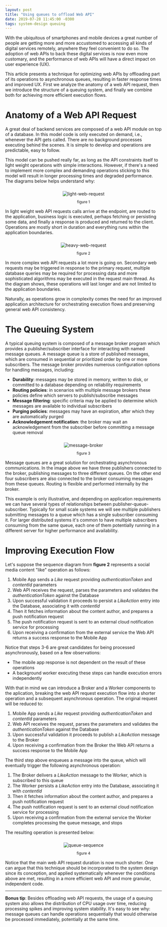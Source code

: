 ```yaml
---
layout: post
title: "Using queues to offload Web API"
date: 2019-07-28 11:45:00 -0300
tags: system-design queuing
---
```


With the ubiquitous of smartphones and mobile devices a great number of people are getting more and more accustomed to accessing all kinds of digital services remotely, anywhere they feel convenient to do so. The adoption of web APIs to back these digital services is now even more customary, and the performance of web APIs will have a direct impact on user experience (UX).

This article presents a technique for optimizing web APIs by offloading part of its operations to asynchronous queues, resulting in faster response times and improved UX. First we analyze the anatomy of a web API request, then we introduce the structure of a queuing system, and finally we combine both for achieving more efficient execution flows.

Anatomy of a Web API Request
============

A great deal of backend services are composed of a web API module on top of a database. In this model code is only executed on demand, i.e., whenever the API gets called. There are no background processes executing behind the scenes. It is simple to develop and operations are predictable, easy to follow.

This model can be pushed really far, as long as the API constraints itself to light weight operations with simple interactions. However, if there's a need to implement more complex and demanding operations sticking to this model will result in longer processing times and degraded performance. The diagrams below helps understand why:

<p align="center">
  <img style="max-height: 300px; max-width: 100%; margin: 10px 0" src="{{ site.baseurl }}/images/p2/light-web-request.JPG" alt="light-web-request"/>
  <br><label style="font-size: 12px;">figure 1</label>
</p>

In light weight web API requests calls arrive at the endpoint, are routed to the application, business logic is executed, perhaps fetching or persisting some data, and finally a response is produced and returned to the client. Operations are mostly short in duration and everything runs within the application boundaries.

<p align="center">
  <img style="max-height: 385px; max-width: 100%; margin: 10px 0" src="{{ site.baseurl }}/images/p2/heavy-web-request.JPG" alt="heavy-web-request"/>
  <br><label style="font-size: 12px;">figure 2</label>
</p>

In more complex web API requests a lot more is going on. Secondary web requests may be triggered in response to the primary request, multiple database queries may be required for processing data and more sophisticated algorithms may be executed in the request main thread. As the diagram shows, these operations will last longer and are not limited to the application boundaries.

Naturally, as operations grow in complexity comes the need for an improved application architecture for orchestrating execution flows and preserving general web API consistency.

The Queuing System
============

A typical queuing system is composed of a message broker program which provides a publisher/subscriber interface for interacting with named message queues. A message queue is a store of published messages, which are consumed in sequential or prioritized order by one or more subscribers. The message broker provides numerous configuration options for handling messages, including:
* <b>Durability</b>: messages may be stored in memory, written to disk, or committed to a database depending on reliability requirements
* <b>Routing policies</b>: in scenarios with multiple message brokers these policies define which servers to publish/subscribe messages
* <b>Message filtering</b>: specific criteria may be applied to determine which messages are available to individual subscribers
* <b>Purging policies</b>: messages may have an expiration, after which they are automatically purged
* <b>Acknowledgement notification</b>: the broker may wait an acknowledgement from the subscriber before committing a message queue removal

<p align="center">
  <img style="max-height: 250px; max-width: 100%; margin: 10px 0" src="{{ site.baseurl }}/images/p2/message-broker.JPG" alt="message-broker"/>
  <br><label style="font-size: 12px;">figure 3</label>
</p>

Message queues are a great solution for orchestrating asynchronous communications. In the image above we have three publishers connected to the broker, publishing messages to three different queues. On the other end four subscribers are also connected to the broker consuming messages from these queues. Routing is flexible and performed internally by the broker.

This example is only illustrative, and depending on application requirements we can have several types of relationships between publisher-queue-subscriber. Typically for small scale systems we will see multiple publishers submitting messages to a queue which has a single subscriber consuming it. For larger distributed systems it's common to have multiple subscribers consuming from the same queue, each one of them potentially running in a different server for higher performance and availability.


Improving Execution Flow
============

Let's suppose the sequence diagram from **figure 2** represents a social media content "like" operation as follows:
1. Mobile App sends a *Like* request providing *authenticationToken* and *contentId* parameters
2. Web API receives the request, parses the parameters and validates the *authenticationToken* against the Database
3. Upon successful validation it proceeds to persist a *LikeAction* entry into the Database, associating it with *contentId*
4. Then it fetches information about the content author, and prepares a push notification request
5. The push notification request is sent to an external cloud notification service for processing
6. Upon receiving a confirmation from the external service the Web API returns a success response to the Mobile App

Notice that steps 3-6 are great candidates for being processed asynchronously, based on a few observations:
* The mobile app response is not dependent on the result of these operations
* A background worker executing these steps can handle execution errors independently

With that in mind we can introduce a Broker and a Worker components to the aplication, breaking the web API request execution flow into a shorter operation and a subsequent asynchronous operation. The original request will be reduced to:
1. Mobile App sends a *Like* request providing *authenticationToken* and *contentId* parameters
2. Web API receives the request, parses the parameters and validates the *authenticationToken* against the Database
3. Upon successful validation it proceeds to publish a *LikeAction* message to the Broker
4. Upon receiving a confirmation from the Broker the Web API returns a success response to the Mobile App

The third step above enqueues a message into the queue, which will eventually trigger the following asynchronous operation:
1. The Broker delivers a *LikeAction* message to the Worker, which is subscribed to this queue
1. The Worker persists a *LikeAction* entry into the Database, associating it with *contentId*
2. Then it fetches information about the content author, and prepares a push notification request
3. The push notification request is sent to an external cloud notification service for processing
4. Upon receiving a confirmation from the external service the Worker completes processing the queue message, and stops

The resulting operation is presented below:

<p align="center">
  <img style="max-height: 385px; max-width: 100%; margin: 10px 0" src="{{ site.baseurl }}/images/p2/queue-sequence.JPG" alt="queue-sequence"/>
  <br><label style="font-size: 12px;">figure 4</label>
</p>

Notice that the main web API request duration is now much shorter. One can argue that this technique should be incorporated to the system design since its conception, and applied systematically whenever the conditions above are met, resulting in a more efficient web API and more granular, independent code.

---

**Bonus tip**: Besides offloading web API requests, the usage of a queuing system also allows the distribution of CPU usage over time, reducing processing spikes and improving system stability. It's easy to see why: message queues can handle operations sequentially that would otherwise be processed immediately, potentially at the same time.